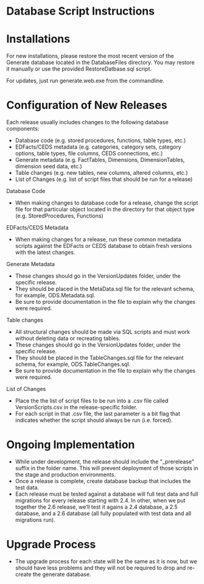 ﻿# Database Script Instructions

# Installations

For new installations, please restore the most recent version of the Generate database located
in the DatabaseFiles directory.  You may restore it manually or use the provided RestoreDatbase.sql script.

For updates, just run generate.web.exe from the commandline.

# Configuration of New Releases

Each release usually includes changes to the following database components:

* Database code (e.g. stored procedures, functions, table types, etc.)
* EDFacts/CEDS metadata (e.g. categories, category sets, category options, table types, file columns, CEDS connections, etc.)
* Generate metadata (e.g. FactTables, Dimensions, DimensionTables, dimension seed data, etc.)
* Table changes (e.g. new tables, new columns, altered columns, etc.)
* List of Changes (e.g. list of script files that should be run for a release)

Database Code

* When making changes to database code for a release, change the script file for that particular object
located in the directory for that object type (e.g. StoredProcedures, Functions)

EDFacts/CEDS Metadata

* When making changes for a release, run these common metadata scripts against the EDFacts or CEDS database to obtain fresh versions with the latest changes.

Generate Metadata

* These changes should go in the VersionUpdates folder, under the specific release.
* They should be placed in the MetaData.sql file for the relevant schema, for example, ODS.Metadata.sql.
* Be sure to provide documentation in the file to explain why the changes were required.

Table changes

* All structural changes should be made via SQL scripts and must work without deleting data or recreating tables.
* These changes should go in the VersionUpdates folder, under the specific release.
* They should be placed in the TableChanges.sql file for the relevant schema, for example, ODS.TableChanges.sql.
* Be sure to provide documentation in the file to explain why the changes were required.

List of Changes

* Place the the list of script files to be run into a .csv file called VersionScripts.csv in the release-specific folder.
* For each script in that .csv file, the last parameter is a bit flag that indicates whether the script should always be run (i.e. forced).

# Ongoing Implementation

* While under development, the release should include the "_prerelease" suffix in the folder name.  This will
prevent deployment of those scripts in the stage and production environments.
* Once a release is complete, create database backup that includes the test data.
* Each release must be tested against a database will full test data and full migrations for every release starting with 2.4.  In other, when we put together the 2.6 release, we’ll test it agains a 2.4 database, a 2.5 database, and a 2.6 database (all fully populated with test data and all migrations run).

# Upgrade Process

* The upgrade process for each state will be the same as it is now, but we should have less problems and they will not be required to drop and re-create the generate database.
